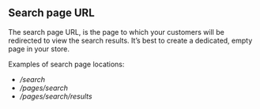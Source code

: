 ## Search page URL

The search page URL, is the page to which your customers will be redirected to view the search results. It’s best to create a dedicated, empty page in your store.

Examples of search page locations:

* */search*
* */pages/search*
* */pages/search/results* 
